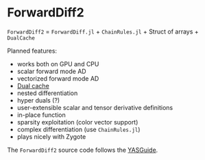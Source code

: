 # ForwardDiff2

`ForwardDiff2` = `ForwardDiff.jl` + `ChainRules.jl` + Struct of arrays + `DualCache`

Planned features:

- works both on GPU and CPU
- scalar forward mode AD
- vectorized forward mode AD
- [Dual cache](http://docs.juliadiffeq.org/latest/basics/faq.html#I-get-Dual-number-errors-when-I-solve-my-ODE-with-Rosenbrock-or-SDIRK-methods...?-1)
- nested differentiation
- hyper duals (?)
- user-extensible scalar and tensor derivative definitions
- in-place function
- sparsity exploitation (color vector support)
- complex differentiation (use `ChainRules.jl`)
- plays nicely with Zygote

The `ForwardDiff2` source code follows the [YASGuide](https://github.com/jrevels/YASGuide).
